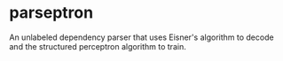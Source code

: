 # parseptron
An unlabeled dependency parser that uses Eisner's algorithm to decode and the structured perceptron algorithm to train.
